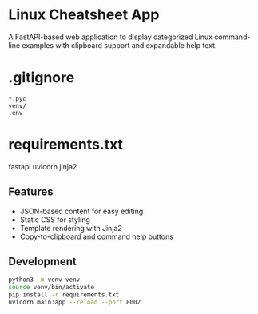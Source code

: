 # Linux Cheatsheet App

A FastAPI-based web application to display categorized Linux command-line examples with clipboard support and expandable help text.

# .gitignore
```__pycache__/
*.pyc
venv/
.env
```

# requirements.txt
fastapi
uvicorn
jinja2

## Features
- JSON-based content for easy editing
- Static CSS for styling
- Template rendering with Jinja2
- Copy-to-clipboard and command help buttons

## Development
```bash
python3 -m venv venv
source venv/bin/activate
pip install -r requirements.txt
uvicorn main:app --reload --port 8002
```
